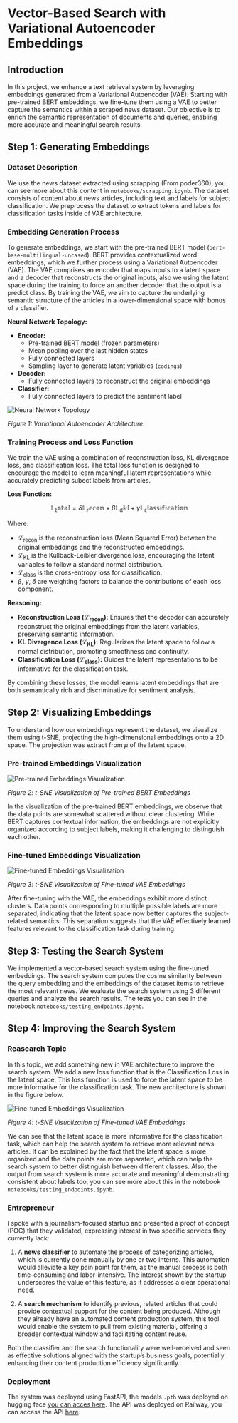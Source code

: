 # Vector-Based Search with Variational Autoencoder Embeddings

## Introduction

In this project, we enhance a text retrieval system by leveraging embeddings generated from a Variational Autoencoder (VAE). Starting with pre-trained BERT embeddings, we fine-tune them using a VAE to better capture the semantics within a scraped news dataset. Our objective is to enrich the semantic representation of documents and queries, enabling more accurate and meaningful search results.

## Step 1: Generating Embeddings

### Dataset Description

We use the news dataset extracted using scrapping (From poder360), you can see more about this content in ``notebooks/scrapping.ipynb``. The dataset consists of content about news articles, including text and labels for subject classification. We preprocess the dataset to extract tokens and labels for classification tasks inside of VAE architecture.

### Embedding Generation Process

To generate embeddings, we start with the pre-trained BERT model (`bert-base-multilingual-uncased`). BERT provides contextualized word embeddings, which we further process using a Variational Autoencoder (VAE). The VAE comprises an encoder that maps inputs to a latent space and a decoder that reconstructs the original inputs, also we using the latent space during the training to force an another decoder that the output is a predict class. By training the VAE, we aim to capture the underlying semantic structure of the articles in a lower-dimensional space with bonus of a classifier.

**Neural Network Topology:**

- **Encoder:**
  - Pre-trained BERT model (frozen parameters)
  - Mean pooling over the last hidden states
  - Fully connected layers 
  - Sampling layer to generate latent variables (`codings`)
- **Decoder:**
  - Fully connected layers to reconstruct the original embeddings
- **Classifier:**
  - Fully connected layers to predict the sentiment label

![Neural Network Topology](imgs/architecture_VAE_classifier.png)

*Figure 1: Variational Autoencoder Architecture*

### Training Process and Loss Function

We train the VAE using a combination of reconstruction loss, KL divergence loss, and classification loss. The total loss function is designed to encourage the model to learn meaningful latent representations while accurately predicting subect labels from articles.

**Loss Function:**

$$\mathbb{L_total} = \delta \mathbb{L_recon} + \beta \mathbb{L_dkl} + \gamma \mathbb{L_classification}$$

Where:

- $\mathcal{L}_{\text{recon}}$ is the reconstruction loss (Mean Squared Error) between the original embeddings and the reconstructed embeddings.
- $\mathcal{L}_{\text{KL}}$ is the Kullback-Leibler divergence loss, encouraging the latent variables to follow a standard normal distribution.
- $\mathcal{L}_{\text{class}}$ is the cross-entropy loss for classification.
- $\beta$, $\gamma$, $\delta$ are weighting factors to balance the contributions of each loss component.

**Reasoning:**

- **Reconstruction Loss ($\mathcal{L}_{\text{recon}}$):** Ensures that the decoder can accurately reconstruct the original embeddings from the latent variables, preserving semantic information.
- **KL Divergence Loss ($\mathcal{L}_{\text{KL}}$):** Regularizes the latent space to follow a normal distribution, promoting smoothness and continuity.
- **Classification Loss ($\mathcal{L}_{\text{class}}$):** Guides the latent representations to be informative for the classification task.

By combining these losses, the model learns latent embeddings that are both semantically rich and discriminative for sentiment analysis.

## Step 2: Visualizing Embeddings

To understand how our embeddings represent the dataset, we visualize them using t-SNE, projecting the high-dimensional embeddings onto a 2D space. The projection was extract from $\mu$ of the latent space. 

### Pre-trained Embeddings Visualization

![Pre-trained Embeddings Visualization](imgs/embeddings_pre_trained_25_epochs.png)

*Figure 2: t-SNE Visualization of Pre-trained BERT Embeddings*

In the visualization of the pre-trained BERT embeddings, we observe that the data points are somewhat scattered without clear clustering. While BERT captures contextual information, the embeddings are not explicitly organized according to subject labels, making it challenging to distinguish each other.

### Fine-tuned Embeddings Visualization

![Fine-tuned Embeddings Visualization](imgs/embeddings_mu_25_epochs.png)

*Figure 3: t-SNE Visualization of Fine-tuned VAE Embeddings*

After fine-tuning with the VAE, the embeddings exhibit more distinct clusters. Data points corresponding to multiple possible labels are more separated, indicating that the latent space now better captures the subject-related semantics. This separation suggests that the VAE effectively learned features relevant to the classification task during training.

## Step 3: Testing the Search System

We implemented a vector-based search system using the fine-tuned embeddings. The search system computes the cosine similarity between the query embedding and the embeddings of the dataset items to retrieve the most relevant news. We evaluate the search system using 3 different queries and analyze the search results. The tests you can see in the notebook ``notebooks/testing_endpoints.ipynb``.

## Step 4: Improving the Search System

### Reasearch Topic

In this topic, we add something new in VAE architecture to improve the search system. We add a new loss function that is the Classification Loss in the latent space. This loss function is used to force the latent space to be more informative for the classification task. The new architecture is shown in the figure below.

![Fine-tuned Embeddings Visualization](imgs/embeddings_mu_25_epochs.png)

*Figure 4: t-SNE Visualization of Fine-tuned VAE Embeddings*

We can see that the latent space is more informative for the classification task, which can help the search system to retrieve more relevant news articles. It can be explained by the fact that the latent space is more organized and the data points are more separated, which can help the search system to better distinguish between different classes. Also, the output from search system is more accurate and meaningful demonstrating consistent about labels too, you can see more about this in the notebook ``notebooks/testing_endpoints.ipynb``.

### Entrepreneur

I spoke with a journalism-focused startup and presented a proof of concept (POC) that they validated, expressing interest in two specific services they currently lack:

1. A **news classifier** to automate the process of categorizing articles, which is currently done manually by one or two interns. This automation would alleviate a key pain point for them, as the manual process is both time-consuming and labor-intensive. The interest shown by the startup underscores the value of this feature, as it addresses a clear operational need.

2. A **search mechanism** to identify previous, related articles that could provide contextual support for the content being produced. Although they already have an automated content production system, this tool would enable the system to pull from existing material, offering a broader contextual window and facilitating content reuse.

Both the classifier and the search functionality were well-received and seen as effective solutions aligned with the startup’s business goals, potentially enhancing their content production efficiency significantly.

### Deployment

The system was deployed using FastAPI, the models ``.pth`` was deployed on hugging face [you can acces here](https://huggingface.co/xValentim/vector-search-bert-based/tree/main). The API was deployed on Railway, you can access the API [here](https://vector-search-bert-based-production.up.railway.app/docs).